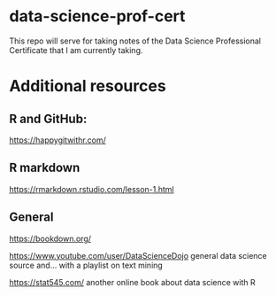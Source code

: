 # data-science-prof-cert
This repo will serve for taking notes of the Data Science Professional Certificate that I am currently taking.


# Additional resources

## R and GitHub:
https://happygitwithr.com/

## R markdown
https://rmarkdown.rstudio.com/lesson-1.html

## General
https://bookdown.org/

https://www.youtube.com/user/DataScienceDojo general data science source and... with a playlist on text mining

https://stat545.com/ another online book about data science with R
